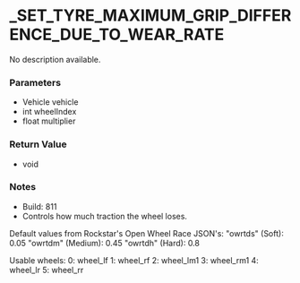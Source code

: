 # _SET_TYRE_MAXIMUM_GRIP_DIFFERENCE_DUE_TO_WEAR_RATE

No description available.

### Parameters
* Vehicle vehicle
* int wheelIndex
* float multiplier

### Return Value
* void

### Notes
* Build: 811
* Controls how much traction the wheel loses.

Default values from Rockstar's Open Wheel Race JSON's:
"owrtds" (Soft): 0.05
"owrtdm" (Medium): 0.45
"owrtdh" (Hard): 0.8

Usable wheels:
0: wheel_lf
1: wheel_rf
2: wheel_lm1
3: wheel_rm1
4: wheel_lr
5: wheel_rr

